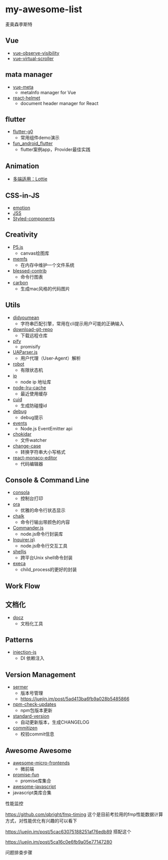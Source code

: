 # my-awesome-list

麦奥森李斯特

## Vue

- [vue-observe-visibility](https://github.com/Akryum/vue-observe-visibility#installation)
- [vue-virtual-scroller](https://github.com/Akryum/vue-virtual-scroller)

## mata manager

- [vue-meta](https://github.com/nuxt/vue-meta)
  - metaInfo manager for Vue
- [react-helmet](https://github.com/nfl/react-helmet)
  - document header manager for React

## flutter

- [flutter-g0](https://github.com/alibaba/flutter-go)
  - 常用组件demo演示
- [fun_android_flutter](https://github.com/phoenixsky/fun_android_flutter)
  - flutter案例app，Provider最佳实践

## Animation

- [多端适用：Lottie](https://github.com/airbnb/lottie-web)

## CSS-in-JS

- [emotion](https://github.com/emotion-js/emotion)
- [JSS](https://github.com/cssinjs/jss)
- [Styled-components](https://github.com/styled-components/styled-components)

## Creativity

- [P5.js](https://github.com/processing/p5.js)
  - canvas绘图库
- [memfs](https://github.com/streamich/memfs)
  - 在内存中维护一个文件系统
- [blessed-contrib](https://github.com/yaronn/blessed-contrib)
  - 命令行图表
- [carbon](https://github.com/carbon-app/carbon)
  - 生成mac风格的代码图片

## Utils

- [didyoumean](https://github.com/dcporter/didyoumean.js)
  - 字符串匹配引擎，常用在cli提示用户可能的正确输入
- [download-git-repo](https://github.com/flipxfx/download-git-repo)
  - 下载远程仓库
- [pify](https://github.com/sindresorhus/pify)
  - promisify
- [UAParser.js](https://github.com/faisalman/ua-parser-js)
  - 用户代理（User-Agent）解析
- [robot](https://github.com/matthewp/robot)
  - 有限状态机
- [ip](https://github.com/indutny/node-ip)
  - node ip 地址库
- [node-lru-cache](https://github.com/isaacs/node-lru-cache)
  - 最近使用缓存
- [cuid](https://github.com/ericelliott/cuid)
  - 生成防碰撞id
- [debug](https://github.com/visionmedia/debug)
  - debug提示
- [events](https://github.com/Gozala/events)
  - Node.js EventEmitter api
- [chokidar](https://github.com/paulmillr/chokidar)
  - 文件watcher
- [change-case](https://github.com/blakeembrey/change-case)
  - 转换字符串大小写格式
- [react-monaco-editor](https://github.com/react-monaco-editor/react-monaco-editor)
  - 代码编辑器

## Console & Command Line

- [consola](https://github.com/nuxt/consola)
  - 控制台打印
- [ora](https://github.com/sindresorhus/ora)
  - 优雅的命令行状态显示
- [chalk](https://github.com/chalk/chalk)
  - 命令行输出带颜色的内容
- [Commander.js](https://github.com/tj/commander.js)
  - node.js命令行封装库
- [Inquirer.js](https://github.com/SBoudrias/Inquirer.js)\
  - node.js命令行交互工具
- [shelljs](https://github.com/shelljs/shelljs)
  - 跨平台Unix shell命令封装
- [execa](https://github.com/sindresorhus/execa)
  - child_process的更好的封装


## Work Flow

## 文档化

- [docz](https://github.com/doczjs/docz)
  - 文档化工具

## Patterns

- [injection-js](https://github.com/mgechev/injection-js)
  - DI 依赖注入

## Version Management

- [sermer](https://github.com/npm/node-semver)
  - 版本号管理
  - <https://juejin.im/post/5ad413ba6fb9a028b5485866>
- [npm-check-updates](https://github.com/tjunnone/npm-check-updates)
  - npm包版本更新
- [standard-version](https://github.com/conventional-changelog/standard-version)
  - 自动更新版本，生成CHANGELOG
- [commitizen](https://github.com/commitizen/cz-cli)
  - 校验commit信息

## Awesome Awesome

- [awesome-micro-frontends](https://github.com/rajasegar/awesome-micro-frontends)
  - 微前端
- [promise-fun](https://github.com/sindresorhus/promise-fun)
  - promise库集合
- [awesome-javascript](https://github.com/sorrycc/awesome-javascript)
- javascript类库合集

性能监控

https://github.com/qbright/fmp-timing  这个是目前考拉用的fmp性能数据计算方式，对性能优化有兴趣的可以看下

https://juejin.im/post/5cac63075188251af76edb89  搭配这个

https://juejin.im/post/5ca16c0e6fb9a05e77147280

问题排查步骤
